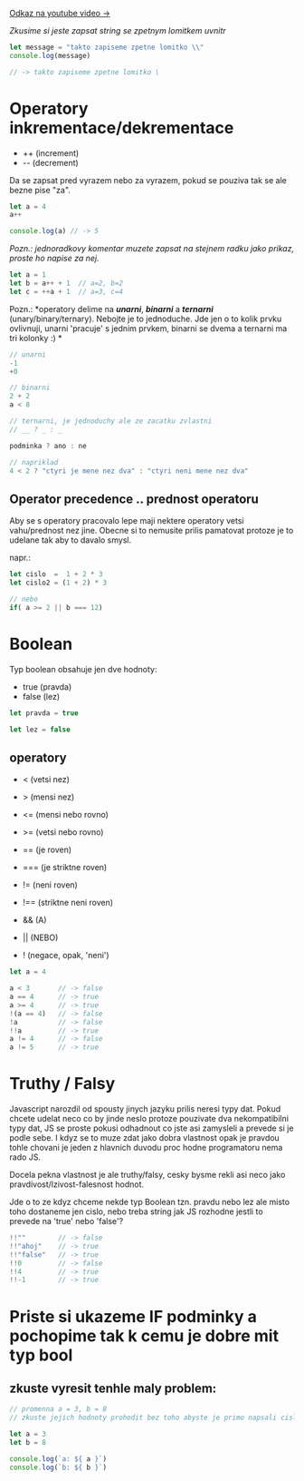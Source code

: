 [Odkaz na youtube video ->](https://www.youtube.com/watch?v=jTubLlbMTIE&list=PL62jh-_-s39rP2eTM6f4495QmvgcdtssP&index=3)

*Zkusime si jeste zapsat string se zpetnym lomitkem uvnitr*

```js
let message = "takto zapiseme zpetne lomitko \\"
console.log(message)

// -> takto zapiseme zpetne lomitko \
```


# Operatory inkrementace/dekrementace
- ++    (increment)
- \--   (decrement)

Da se zapsat pred vyrazem nebo za vyrazem, pokud se pouziva tak se ale bezne pise "za".

```js
let a = 4
a++

console.log(a) // -> 5
```

*Pozn.: jednoradkovy komentar muzete zapsat na stejnem radku jako prikaz, proste ho napise za nej.*

```javascript
let a = 1
let b = a++ + 1  // a=2, b=2
let c = ++a + 1  // a=3, c=4
```

Pozn.: *operatory delime na ***unarni***, ***binarni*** a ***ternarni*** (unary/binary/ternary). Nebojte je to jednoduche. Jde jen o to kolik prvku ovlivnuji, unarni 'pracuje' s jednim prvkem, binarni se dvema a ternarni ma tri kolonky :) *

```javascript
// unarni
-1
+0

// binarni
2 + 2
a < 8

// ternarni, je jednoduchy ale ze zacatku zvlastni
// __ ? _ : _

podminka ? ano : ne

// napriklad
4 < 2 ? "ctyri je mene nez dva" : "ctyri neni mene nez dva"
```


## Operator precedence .. prednost operatoru
Aby se s operatory pracovalo lepe maji nektere operatory vetsi vahu/prednost nez jine. Obecne si to nemusite prilis pamatovat protoze je to udelane tak aby to davalo smysl. 

napr.:
```javascript
let cislo  =  1 + 2 * 3
let cislo2 = (1 + 2) * 3

// nebo 
if( a >= 2 || b === 12)
```



# Boolean
Typ boolean obsahuje jen dve hodnoty: 
- true (pravda)
- false (lez)

```javascript
let pravda = true

let lez = false
```

## operatory
- <    (vetsi nez)
- \>   (mensi nez)
- <=   (mensi nebo rovno)
- \>=  (vetsi nebo rovno)

- ==   (je roven)
- ===  (je striktne roven)
- !=   (neni roven)
- !==  (striktne neni roven)

- &&   (A)
- ||   (NEBO)
  
- ! (negace, opak, 'neni')

```javascript
let a = 4

a < 3       // -> false
a == 4      // -> true
a >= 4      // -> true
!(a == 4)   // -> false
!a          // -> false
!!a         // -> true
a != 4      // -> false
a != 5      // -> true
```


# Truthy / Falsy
Javascript narozdil od spousty jinych jazyku prilis neresi typy dat. 
Pokud chcete udelat neco co by jinde neslo protoze pouzivate dva nekompatibilni typy dat, JS se proste pokusi odhadnout co jste asi zamysleli a prevede si je podle sebe. I kdyz se to muze zdat jako dobra vlastnost opak je pravdou tohle chovani je jeden z hlavnich duvodu proc hodne programatoru nema rado JS.

Docela pekna vlastnost je ale truthy/falsy, cesky bysme rekli asi neco jako pravdivost/lzivost-falesnost hodnot. 

Jde o to ze kdyz chceme nekde typ Boolean tzn. pravdu nebo lez ale misto toho dostaneme jen cislo, nebo treba string jak JS rozhodne jestli to prevede na 'true' nebo 'false'?

```javascript
!!""        // -> false
!!"ahoj"    // -> true
!!"false"   // -> true
!!0         // -> false
!!4         // -> true
!!-1        // -> true
```



# Priste si ukazeme IF podminky a pochopime tak k cemu je dobre mit typ bool


## zkuste vyresit tenhle maly problem:
```javascript
// promenna a = 3, b = 8
// zkuste jejich hodnoty prohodit bez toho abyste je primo napsali cislo

let a = 3
let b = 8

console.log(`a: ${ a }`)
console.log(`b: ${ b }`)
```
